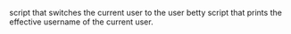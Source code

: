  script that switches the current user to the user betty
script that prints the effective username of the current user.
